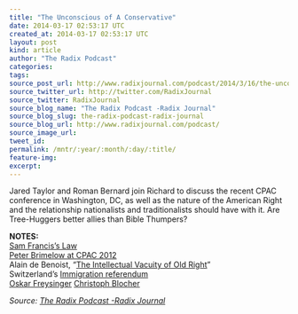 ```yaml
---
title: "The Unconscious of A Conservative"
date: 2014-03-17 02:53:17 UTC
created_at: 2014-03-17 02:53:17 UTC
layout: post
kind: article
author: "The Radix Podcast"
categories: 
tags: 
source_post_url: http://www.radixjournal.com/podcast/2014/3/16/the-unconscious-of-a-conservative
source_twitter_url: http://twitter.com/RadixJournal
source_twitter: RadixJournal
source_blog_name: "The Radix Podcast -Radix Journal"
source_blog_slug: the-radix-podcast-radix-journal
source_blog_url: http://www.radixjournal.com/podcast/
source_image_url: 
tweet_id:
permalink: /mntr/:year/:month/:day/:title/
feature-img: 
excerpt:
---
```

<p>Jared Taylor and Roman Bernard join Richard to discuss the recent CPAC conference in Washington, DC, as well as the nature of the American Right and the relationship nationalists and traditionalists should have with it.  Are  Tree-Huggers better allies than Bible Thumpers?      </p>

<p><strong>NOTES:</strong> <br>
<a href="http://www.npiamerica.org/the-national-policy-institute/category/race-baiting">Sam Francis’s Law</a> <br>
<a href="https://www.youtube.com/watch?v=Nm9cd6cOZV4">Peter Brimelow at CPAC 2012</a> <br>
Alain de Benoist,  “<a href="http://www.radixjournal.com/journal/the-intellectual-vacuity-of-the-old-right">The Intellectual Vacuity of Old Right</a>” <br>
Switzerland’s <a href="http://www.radixjournal.com/journal/the-intellectual-vacuity-of-the-old-right">Immigration referendum</a> <br>
<a href="http://en.wikipedia.org/wiki/Oskar_Freysinger">Oskar Freysinger</a> 
<a href="http://en.wikipedia.org/wiki/Christoph_Blocher">Christoph Blocher</a>   </p><div class="">
    <i>Source: <a href="http://www.radixjournal.com/podcast/">The Radix Podcast -Radix Journal</a></i>
</div>
